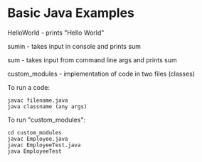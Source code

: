 # Basic Java Examples

HelloWorld - prints "Hello World"

sumin - takes input in console and prints sum

sum - takes input from command line args and prints sum

custom_modules - implementation of code in two files (classes)

To run a code:

```
javac filename.java
java classname (any args)
```

To run "custom_modules":

```
cd custom_modules
javac Employee.java
javac EmployeeTest.java
java EmployeeTest
```